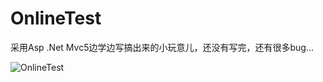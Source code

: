 ﻿# OnlineTest 
采用Asp .Net Mvc5边学边写搞出来的小玩意儿，还没有写完，还有很多bug...

![OnlineTest ](https://raw.github.com/Zhuheng97/OnlineTest/master/other/Test.PNG)